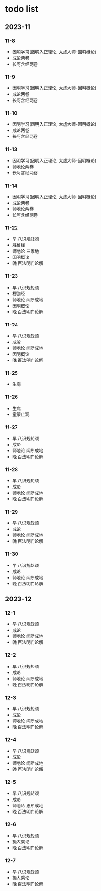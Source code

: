 # todo list

## 2023-11

### 11-8
- 因明学习(因明入正理论, 太虚大师-因明概论)
- 成论两卷
- 长阿含经两卷

### 11-9
- 因明学习(因明入正理论, 太虚大师-因明概论)
- 成论两卷
- 长阿含经两卷

### 11-10
- 因明学习(因明入正理论, 太虚大师-因明概论)
- 成论两卷
- 长阿含经两卷

### 11-13
- 因明学习(因明入正理论, 太虚大师-因明概论)
- 师地论两卷
- 长阿含经两卷

### 11-14
- 因明学习(因明入正理论, 太虚大师-因明概论)
- 成论两卷
- 师地论两卷
- 长阿含经两卷

### 11-22
- 早 八识规矩颂
- 胜鬘经
- 师地论 三摩地
- 因明概论
- 晚 百法明门论解

### 11-23
- 早 八识规矩颂
- 楞伽经
- 师地论 闻所成地
- 因明概论
- 晚 百法明门论解

### 11-24
- 早 八识规矩颂
- 成论
- 师地论 闻所成地
- 因明概论
- 晚 百法明门论解

### 11-25
- 生病
### 11-26
- 生病
- 童蒙止观

### 11-27
- 早 八识规矩颂
- 成论
- 师地论 闻所成地
- 晚 百法明门论解

### 11-28
- 早 八识规矩颂
- 成论
- 师地论 闻所成地
- 晚 百法明门论解

### 11-29
- 早 八识规矩颂
- 成论
- 师地论 闻所成地
- 晚 百法明门论解

### 11-30
- 早 八识规矩颂
- 成论
- 师地论 闻所成地
- 晚 百法明门论解

## 2023-12

### 12-1
- 早 八识规矩颂
- 成论
- 师地论 闻所成地
- 晚 百法明门论解

### 12-2
- 早 八识规矩颂
- 成论
- 师地论 闻所成地
- 晚 百法明门论解

### 12-3
- 早 八识规矩颂
- 成论
- 师地论 闻所成地
- 晚 百法明门论解

### 12-4
- 早 八识规矩颂
- 成论
- 师地论 闻所成地
- 晚 百法明门论解

### 12-5
- 早 八识规矩颂
- 成论
- 师地论 思所成地
- 晚 百法明门论解

### 12-6
- 早 八识规矩颂
- 摄大乘论
- 晚 百法明门论解

### 12-7
- 早 八识规矩颂
- 摄大乘论
- 晚 百法明门论解
